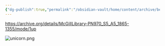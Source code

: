 ```yaml
---
{"dg-publish":true,"permalink":"/obsidian-vault/home/content/archive/bestiary/"}
---
```



https://archive.org/details/McGillLibrary-PN970_S5_A5_1865-1355/mode/1up

![unicorn.png](/img/user/Obsidian%20Vault/images/unicorn.png)